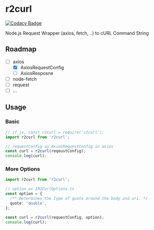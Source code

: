 # r2curl

[![Codacy Badge](https://api.codacy.com/project/badge/Grade/c6b96d8b0ded4763aaf8b6a8179fb093)](https://app.codacy.com/app/uyu423/r2curl?utm_source=github.com&utm_medium=referral&utm_content=uyu423/r2curl&utm_campaign=Badge_Grade_Dashboard)

Node.js Request Wrapper (axios, fetch, ..) to cURL Command String

## Roadmap

- [ ] axios
  - [x] AxiosRequestConfig
  - [ ] AxiosResposne
- [ ] node-fetch
- [ ] request
- [ ] ...

## Usage

### Basic

```typescript
// if js, const r2curl = require('r2curl');
import r2curl from 'r2curl';

// requestConfig as AxiosRequestConfig in axios
const curl = r2curl(reqeustConfig);
console.log(curl);
```

### More Options

```typescript
import r2curl from 'r2curl';

// option as IR2CurlOptions.ts
const option = {
  /** Determines the type of quota around the body and uri. */
  quote: 'double',
};

const curl = r2curl(requestConfig, option);
console.log(curl); 
```
